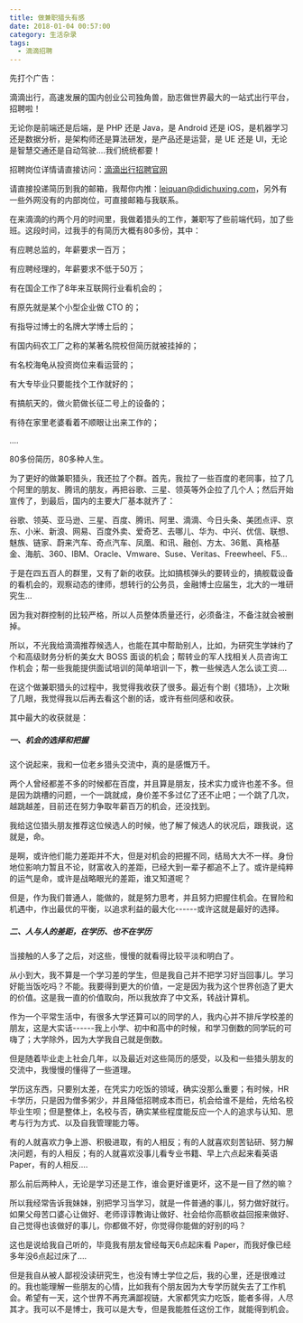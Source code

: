 ```yaml
---
title: 做兼职猎头有感
date: 2018-01-04 00:57:00
category: 生活杂录
tags:
  - 滴滴招聘
---
```


先打个广告：

滴滴出行，高速发展的国内创业公司独角兽，励志做世界最大的一站式出行平台，招聘啦！

无论你是前端还是后端，是 PHP 还是 Java，是 Android 还是 iOS，是机器学习还是数据分析，是架构师还是算法研发，是产品还是运营，是 UE 还是 UI，无论是智慧交通还是自动驾驶....我们统统都要！


招聘岗位详情请直接访问：[滴滴出行招聘官网](http://job.didichuxing.com/)

请直接投递简历到我的邮箱，我帮你内推：[leiquan@didichuxing.com](mailto:leiquan@didichuxing.com)，另外有一些外网没有的内部岗位，可直接邮箱与我联系。

<!--more-->

在来滴滴的约两个月的时间里，我做着猎头的工作，兼职写了些前端代码，加了些班。这段时间，过我手的有简历大概有80多份，其中：

有应聘总监的，年薪要求一百万；

有应聘经理的，年薪要求不低于50万；

有在国企工作了8年来互联网行业看机会的；

有原先就是某个小型企业做 CTO 的；

有指导过博士的名牌大学博士后的；

有国内码农工厂之称的某著名院校但简历就被挂掉的；

有名校海龟从投资岗位来看运营的；

有大专毕业只要能找个工作就好的；

有搞航天的，做火箭做长征二号上的设备的；

有待在家里老婆看着不顺眼让出来工作的；

....

80多份简历，80多种人生。

为了更好的做兼职猎头，我还拉了个群。首先，我拉了一些百度的老同事，拉了几个阿里的朋友、腾讯的朋友，再把谷歌、三星、领英等外企拉了几个人；然后开始宣传了，到最后，国内的主要大厂基本就齐了：

谷歌、领英、亚马逊、三星、百度、腾讯、阿里、滴滴、今日头条、美团点评、京东、小米、新浪、网易、百度外卖、爱奇艺、去哪儿、华为、中兴、优信、联想、魅族、链家、蔚来汽车、奇点汽车、凤凰、和讯、融创、方太、36氪、真格基金、海航、360、IBM、Oracle、Vmware、Suse、Veritas、Freewheel、F5…

于是在四五百人的群里，又有了新的收获。比如搞核弹头的要转业的，搞舰载设备的看机会的，观察动态的律师，想转行的公务员，金融博士应届生，北大的一堆研究生...

因为我对群控制的比较严格，所以人员整体质量还行，必须备注，不备注就会被删掉。

所以，不光我给滴滴推荐候选人，也能在其中帮助别人，比如，为研究生学妹约了个和高级财务分析的美女大 BOSS 面谈的机会；帮转业的军人找相关人员咨询工作机会；帮一些我能提供面试培训的简单培训一下，教一些候选人怎么谈工资....

在这个做兼职猎头的过程中，我觉得我收获了很多。最近有个剧《猎场》，上次瞅了几眼，我觉得我以后再去看这个剧的话，或许有些同感和收获。

其中最大的收获就是：

##### 一、机会的选择和把握

这个说起来，我和一位老乡猎头交流中，真的是感慨万千。

两个人曾经都差不多的时候都在百度，并且算是朋友，技术实力或许也差不多。但是因为跳槽的问题，一个一跳就成，身价差不多过亿了还不止吧；一个跳了几次，越跳越差，目前还在努力争取年薪百万的机会，还没找到。

我给这位猎头朋友推荐这位候选人的时候，他了解了候选人的状况后，跟我说，这就是，命。

是啊，或许他们能力差距并不大，但是对机会的把握不同，结局大大不一样。身份地位影响力暂且不论，财富收入的差距，已经大到一辈子都追不上了。或许是纯粹的运气是命，或许是战略眼光的差距，谁又知道呢？

但是，作为我们普通人，能做的，就是努力思考，并且努力把握住机会。在冒险和机遇中，作出最优的平衡，以追求利益的最大化------或许这就是最好的选择。

##### 二、人与人的差距，在学历、也不在学历

当接触的人多了之后，对这些，慢慢的就看得比较平淡和明白了。

从小到大，我不算是一个学习差的学生，但是我自己并不把学习好当回事儿。学习好能当饭吃吗？不能。我要得到更大的价值，一定是因为我为这个世界创造了更大的价值。这是我一直的价值取向，所以我放弃了中文系，转战计算机。

作为一个平常生活中，有很多大学还算可以的同学的人，我内心并不排斥学校差的朋友，这是大实话------我上小学、初中和高中的时候，和学习倒数的同学玩的可嗨了；大学除外，因为大学我自己就是倒数。

但是随着毕业走上社会几年，以及最近对这些简历的感受，以及和一些猎头朋友的交流中，我慢慢的懂得了一些道理。

学历这东西，只要别太差，在凭实力吃饭的领域，确实没那么重要；有时候，HR 卡学历，只是因为僧多粥少，并且降低招聘成本而已，机会给谁不是给，先给名校毕业生呗；但是整体上，名校与否，确实某些程度能反应一个人的追求与认知、思考与行为方式、以及自我管理能力等。

有的人就喜欢力争上游、积极进取，有的人相反；有的人就喜欢刻苦钻研、努力解决问题，有的人相反；有的人就喜欢没事儿看专业书籍、早上六点起来看英语 Paper，有的人相反....

那么前后两种人，无论是学习还是工作，谁会更好谁更坏，这不是一目了然的嘛？

所以我经常告诉我妹妹，别把学习当学习，就是一件普通的事儿，努力做好就行。如果父母苦口婆心让做好、老师谆谆教诲让做好、社会给你高额收益回报来做好、自己觉得也该做好的事儿，你都做不好，你觉得你能做的好别的吗？

这也是说给我自己听的，毕竟我有朋友曾经每天6点起床看 Paper，而我好像已经多年没6点起过床了....

但是我自从被人鄙视没读研究生，也没有博士学位之后，我的心里，还是很难过的。我也能理解一些朋友的心情，比如我有个朋友因为大专学历就失去了工作机会。希望有一天，这个世界不再充满鄙视链，大家都凭实力吃饭，能者多得，人尽其才。我可以不是博士，我可以是大专，但是我能胜任这份工作，就能得到机会。















